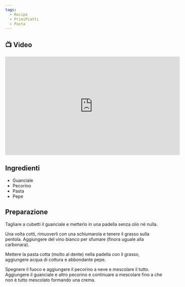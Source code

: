 ```yaml
---
tags:
  - Recipe
  - PrimiPiatti
  - Pasta
---
```

## 📺 Video

<div class="iframe-container">
  <iframe width="560" height="315" src="https://www.youtube.com/embed/FYjB9rcrfuc" title="YouTube video player" frameborder="0" allow="accelerometer; autoplay; clipboard-write; encrypted-media; gyroscope; picture-in-picture" allowfullscreen></iframe>
</div>

## Ingredienti
-   Guanciale
-   Pecorino
-   Pasta
-   Pepe

## Preparazione

Tagliare a cubetti il guanciale e metterlo in una padella senza olio né nulla.

Una volta cotti, rimuoverli con una schiumarola e tenere il grasso sulla pentola. Aggiungere del vino bianco per sfumare (finora uguale alla carbonara).

Mettere la pasta cotta (molto al dente) nella padella con il grasso, aggiungere acqua di cottura e abbondante pepe.

Spegnere il fuoco e aggiungere il pecorino a neve e mescolare il tutto. Aggiungere il guanciale e altro pecorino e continuare a mescolare fino a che non è tutto mescolato formando una crema.
